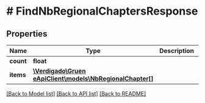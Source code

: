 # # FindNbRegionalChaptersResponse

## Properties

Name | Type | Description | Notes
------------ | ------------- | ------------- | -------------
**count** | **float** |  |
**items** | [**\Verdigado\Gruen eApiClient\models\NbRegionalChapter[]**](NbRegionalChapter.md) |  |

[[Back to Model list]](../../README.md#models) [[Back to API list]](../../README.md#endpoints) [[Back to README]](../../README.md)
